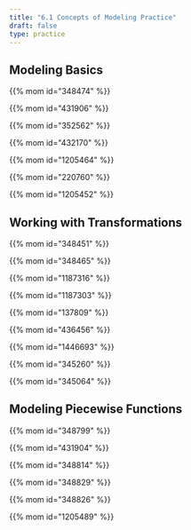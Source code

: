 ```yaml
---
title: "6.1 Concepts of Modeling Practice"
draft: false
type: practice
---
```


## Modeling Basics

{{% mom id="348474" %}}

{{% mom id="431906" %}}

{{% mom id="352562" %}}

{{% mom id="432170" %}}

{{% mom id="1205464" %}}

{{% mom id="220760" %}}

{{% mom id="1205452" %}}

## Working with Transformations

{{% mom id="348451" %}}

{{% mom id="348465" %}}

{{% mom id="1187316" %}}

{{% mom id="1187303" %}}

{{% mom id="137809" %}}

{{% mom id="436456" %}}

{{% mom id="1446693" %}}

{{% mom id="345260" %}}

{{% mom id="345064" %}}

## Modeling Piecewise Functions

{{% mom id="348799" %}}

{{% mom id="431904" %}}

{{% mom id="348814" %}}

{{% mom id="348829" %}}

{{% mom id="348826" %}}

{{% mom id="1205489" %}}